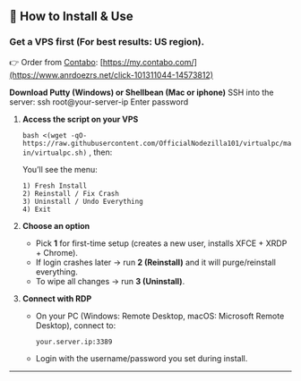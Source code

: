 ## 🚀 How to Install & Use

### **Get a VPS first (For best results: US region).**
   👉 Order from [Contabo](https://www.anrdoezrs.net/click-101311044-14573812): [https://my.contabo.com/](https://www.anrdoezrs.net/click-101311044-14573812)

**Download Putty (Windows) or Shellbean (Mac or iphone)**
   SSH into the server:
   ssh root@your-server-ip
   Enter password
   
1. **Access the script on your VPS**

   `bash <(wget -qO- https://raw.githubusercontent.com/OfficialNodezilla101/virtualpc/main/virtualpc.sh)`
   , then:

   You’ll see the menu:

   ```
   1) Fresh Install
   2) Reinstall / Fix Crash
   3) Uninstall / Undo Everything
   4) Exit
   ```

2. **Choose an option**

   * Pick **1** for first-time setup (creates a new user, installs XFCE + XRDP + Chrome).
   * If login crashes later → run **2 (Reinstall)** and it will purge/reinstall everything.
   * To wipe all changes → run **3 (Uninstall)**.

3. **Connect with RDP**

   * On your PC (Windows: Remote Desktop, macOS: Microsoft Remote Desktop), connect to:

     ```
     your.server.ip:3389
     ```
   * Login with the username/password you set during install.

---
